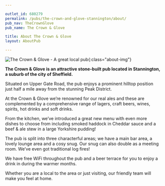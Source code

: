 ```yaml
---

outlet_id: 680279
permalink: /pubs/the-crown-and-glove-stannington/about/
pub_nav: TheCrownGlove
pub_name: The Crown & Glove

title: About The Crown & Glove
layout: AboutPub

---
```

	
	
![The Crown & Glove - A great local pub](/pubs/680279_the_crown_and_glove/assets/crown-montage.jpg){:class="about-img"}	
	
**The Crown & Glove is an attractive stone-built pub located in Stannington, a suburb of the city of Sheffield.**

Situated on Upper Gate Road, the pub enjoys a prominent hilltop position just half a mile away from the stunning Peak District.

At the Crown & Glove we’re renowned for our real ales and these are complemented by a comprehensive range of lagers, craft beers, wines, spirits, hot drinks and soft drinks.

From the kitchen, we’ve introduced a great new menu with even more dishes to choose from including smoked haddock in Cheddar sauce and a beef & ale stew in a large Yorkshire pudding! 

The pub is split into three characterful areas; we have a main bar area, a lovely lounge area and a cosy snug. Our snug can also double as a meeting room. We’ve even got traditional log fires!

We have free WiFi throughout the pub and a beer terrace for you to enjoy a drink in during the warmer months.

Whether you are a local to the area or just visiting, our friendly team will make you feel at home. 
